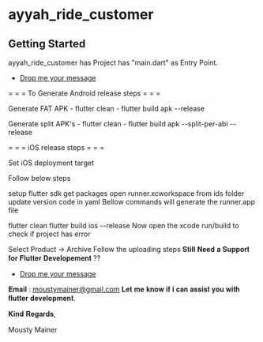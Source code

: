 # ayyah_ride_customer

## Getting Started

ayyah_ride_customer has Project has "main.dart" as Entry Point.

- [Drop me your message](https://twitter.com/moustymainer)




= = = To Generate Android release steps = = =

Generate FAT APK - flutter clean - flutter build apk --release

Generate split APK's - flutter clean - flutter build apk --split-per-abi --release

= = = iOS release steps = = =

Set iOS deployment target

Follow below steps

setup flutter sdk
get packages
open runner.xcworkspace from ids folder
update version code in yaml
Bellow commands will generate the runner.app file

flutter clean
flutter build ios --release
Now open the xcode run/build to check if project has error

Select Product -> Archive
Follow the uploading steps
𝐒𝐭𝐢𝐥𝐥 𝐍𝐞𝐞𝐝 𝐚 𝐒𝐮𝐩𝐩𝐨𝐫𝐭 𝐟𝐨𝐫 𝐅𝐥𝐮𝐭𝐭𝐞𝐫 𝐃𝐞𝐯𝐞𝐥𝐨𝐩𝐞𝐦𝐞𝐧𝐭 ??


- [Drop me your message](https://twitter.com/moustymainer)


𝐄𝐦𝐚𝐢𝐥 : moustymainer@gmail.com
𝐋𝐞𝐭 𝐦𝐞 𝐤𝐧𝐨𝐰 𝐢𝐟 𝐢 𝐜𝐚𝐧 𝐚𝐬𝐬𝐢𝐬𝐭 𝐲𝐨𝐮 𝐰𝐢𝐭𝐡 𝐟𝐥𝐮𝐭𝐭𝐞𝐫 𝐝𝐞𝐯𝐞𝐥𝐨𝐩𝐦𝐞𝐧𝐭.

𝐊𝐢𝐧𝐝 𝐑𝐞𝐠𝐚𝐫𝐝𝐬, 

Mousty Mainer
